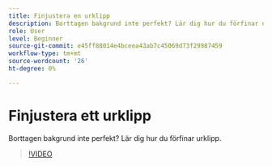 ```yaml
---
title: Finjustera en urklipp
description: Borttagen bakgrund inte perfekt? Lär dig hur du förfinar urklipp
role: User
level: Beginner
source-git-commit: e45ff88014e4bceea43ab7c45069d73f29987459
workflow-type: tm+mt
source-wordcount: '26'
ht-degree: 0%

---
```


# Finjustera ett urklipp

Borttagen bakgrund inte perfekt? Lär dig hur du förfinar urklipp.

>[!VIDEO](https://video.tv.adobe.com/v/3420221?quality=12&learn=on&hidetitle=true)
